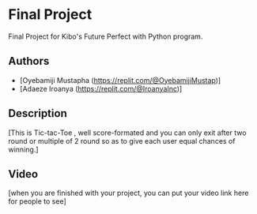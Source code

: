 # Final Project

Final Project for Kibo's Future Perfect with Python program.

## Authors

- [Oyebamiji Mustapha (https://replit.com/@OyebamijiMustap)]
- [Adaeze Iroanya (https://replit.com/@IroanyaInc)]

## Description

[This is Tic-tac-Toe , well score-formated and you can only exit after two round or multiple of 2 round so as to give each user equal chances of winning.]

## Video

[when you are finished with your project, you can put your video link here for people to see]